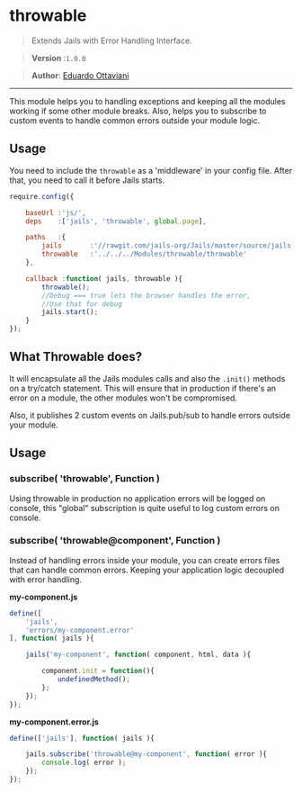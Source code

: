 # throwable

> Extends Jails with Error Handling Interface.

>**Version** :`1.0.0`

>**Author**: [Eduardo Ottaviani](//github.com/Javiani)

---

This module helps you to handling exceptions and keeping all the modules working if some other module breaks.
Also, helps you to subscribe to custom events to handle common errors outside your module logic.

## Usage

You need to include the `throwable` as a 'middleware' in your config file.
After that, you need to call it before Jails starts.

```js
require.config({

	baseUrl :'js/',
	deps	:['jails', 'throwable', global.page],

	paths   :{
		jails		:'//rawgit.com/jails-org/Jails/master/source/jails.min',
		throwable	:'../../../Modules/throwable/throwable'
	},

	callback :function( jails, throwable ){
		throwable();
		//Debug === true lets the browser handles the error,
		//Use that for debug
		jails.start();
	}
});

```

## What Throwable does?

It will encapsulate all the Jails modules calls and also the `.init()` methods on a try/catch statement.
This will ensure that in production if there's an error on a module, the other modules won't be compromised.

Also, it publishes 2 custom events on Jails.pub/sub to handle errors outside your module.

## Usage

### subscribe( 'throwable', Function )

Using throwable in production no application errors will be logged on console, this "global" subscription is quite useful to log custom errors on console.

### subscribe( 'throwable@component', Function )

Instead of handling errors inside your module, you can create errors files that can handle common errors. Keeping your application logic decoupled with error handling.

**my-component.js**

```js
define([
	'jails',
	'errors/my-component.error'
], function( jails ){

	jails('my-component', function( component, html, data ){

		component.init = function(){
			undefinedMethod();
		};
	});
});
```

**my-component.error.js**
```js
define(['jails'], function( jails ){

	jails.subscribe('throwable@my-component', function( error ){
		console.log( error );
	});
});
```
